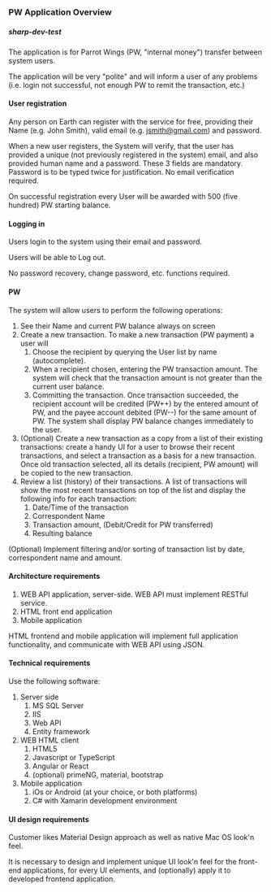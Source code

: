### PW Application Overview
##### sharp-dev-test

The application is for Parrot Wings (PW, &quot;internal money&quot;) transfer between system users.

The application will be very &quot;polite&quot; and will inform a user of any problems (i.e. login not successful, not enough PW to remit the transaction, etc.)

#### User registration

Any person on Earth can register with the service for free, providing their Name (e.g. John Smith), valid email (e.g. [jsmith@gmail.com](mailto:jsmith@gmail.com)) and password.

When a new user registers, the System will verify, that the user has provided a unique (not previously registered in the system) email, and also provided human name and a password. These 3 fields are mandatory. Password is to be typed twice for justification. No email verification required.

On successful registration every User will be awarded with 500 (five hundred) PW starting balance.

#### Logging in

Users login to the system using their email and password.

Users will be able to Log out.

No password recovery, change password, etc. functions required.

#### PW

The system will allow users to perform the following operations:

1. See their Name and current PW balance always on screen
2. Create a new transaction. To make a new transaction (PW payment) a user will
    1. Choose the recipient by querying the  User list by name (autocomplete).
    2. When a recipient chosen, entering the PW transaction amount. The system will check that the transaction amount is not greater than the current user balance.
    3. Committing the transaction. Once transaction succeeded, the recipient account will be credited (PW++) by the entered amount of PW, and the payee account debited (PW--) for the same amount of PW. The system shall display PW balance changes immediately to the user.
3. (Optional) Create a new transaction as a copy from a list of their existing transactions: create a handy UI for a user to browse their recent transactions, and select a transaction as a basis for a new transaction. Once old transaction selected, all its details (recipient, PW amount) will be copied to the new transaction.
4. Review a list (history) of their transactions. A list of transactions will show the most recent transactions on top of the list and display the following info for each transaction:
    1. Date/Time of the transaction
    2. Correspondent Name
    3. Transaction amount, (Debit/Credit  for PW transferred)
    4. Resulting balance

(Optional) Implement filtering and/or sorting of transaction list by date, correspondent name and amount.

#### Architecture requirements

1. WEB API application, server-side. WEB API must implement RESTful service.
1. HTML front end application
2. Mobile application

HTML frontend and mobile application will implement full application functionality, and communicate with WEB API using JSON.

#### Technical requirements

Use the following software:

1. Server side
    1. MS SQL Server
    2. IIS
    3. Web API
    4. Entity framework
2. WEB HTML client
    1. HTML5
    2. Javascript or TypeScript
    3. Angular or React
    4. (optional) primeNG, material, bootstrap
3. Mobile application
    1. iOs or Android (at your choice, or both platforms)
    2. C# with Xamarin development environment

#### UI design requirements

Customer likes Material Design approach as well as native Mac OS look&#39;n feel.

It is necessary to design and implement unique UI look&#39;n feel for the front-end applications, for every UI elements, and (optionally) apply it to developed frontend application.